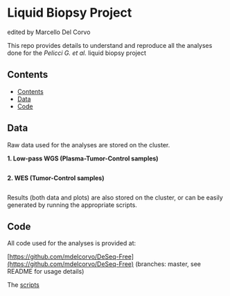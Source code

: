 # Liquid Biopsy Project
edited by Marcello Del Corvo

This repo provides details to understand and  reproduce all the analyses done for the <i> Pelicci G. et al. </i>  liquid biopsy project

## Contents
- [Contents](#contents)
- [Data](#data)
- [Code](#code)

## Data
Raw data used for the analyses are stored on the cluster. 

**1. Low-pass WGS (Plasma-Tumor-Control samples)**
```

```
**2. WES (Tumor-Control samples)**
```

```
Results (both data and plots) are also stored on the cluster, or can be easily generated by running the appropriate scripts.

## Code
All code used for the analyses is provided at: 

[https://github.com/mdelcorvo/DeSeq-Free](https://github.com/mdelcorvo/DeSeq-Free) (branches: master, see README for usage details)

The [scripts](./scripts/)
